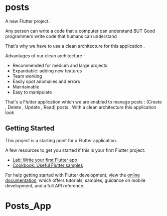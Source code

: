 # posts

A new Flutter project.

Any person can write a code that a computer
can understand
  BUT
Good programmers write code that humans
can understand

That's why we have to use a clean architecture for this application .

Advantages of our clean architecture :

- Recommended for medium and large projects
- Expandable: adding new features
- Team working
- Easily spot anomalies and errors
- Maintainable
- Easy to manipulate

That's a Flutter application which we are enabled to manage posts : (Create , Delete , Update , Read) posts .
With a clean architecture this application look 

## Getting Started

This project is a starting point for a Flutter application.

A few resources to get you started if this is your first Flutter project:

- [Lab: Write your first Flutter app](https://docs.flutter.dev/get-started/codelab)
- [Cookbook: Useful Flutter samples](https://docs.flutter.dev/cookbook)

For help getting started with Flutter development, view the
[online documentation](https://docs.flutter.dev/), which offers tutorials,
samples, guidance on mobile development, and a full API reference.
# Posts_App
